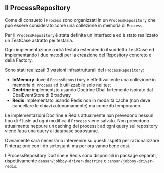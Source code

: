 ## Il ProcessRepository

Come di consueto i `Process` sono organizzati in un `ProcessRepository` che può essere considerato come una collezione
in memoria di `Process`.

Per il `ProcessRepository` è stata definita un'interfaccia ed è stato realizzato un TestCase astratto per testarla.

Ogni implementazione andrà testata estendendo il suddetto TestCase ed implementando i due metodi per la creazione
del Repository concreto e della Factory.

Sono stati realizzati 3 versioni infrastrutturali del `ProcessRepository`:

- **InMemory** dove il `PocessRepository` è effettivamente una collezione in memoria di `Process` ed è utilizzabile
solo nei test 
- **Doctrine** implementato usando Doctrine Dbal fortemente ispirato dal DbalEventStore di Broadway
- **Redis** implementato usando Redis non in modalità cache (non deve cancellare le chiavi autonomamente)
ma come db temporaneo.

Le implementazioni Doctrine e Redis attualmente non prevedono nessun tipo di `flush`: ad ogni modifica il `Process`
viene salvato. Non prevedono attualmente neppure un caching dei processi: ad ogni query sul repository viene fatta una
query al database sottostante.

Ovviamente sarà necessario intervenire su questi aspetti per razionalizzare l'interazione con i db sottostanti
ma per ora vanno bene così.

I ProcessRepository Doctrine e Redis sono disponibili in package separati,
rispettivamente `dansan/jobboy-driver-doctrine` e `dansan/jobboy-driver-redis`.